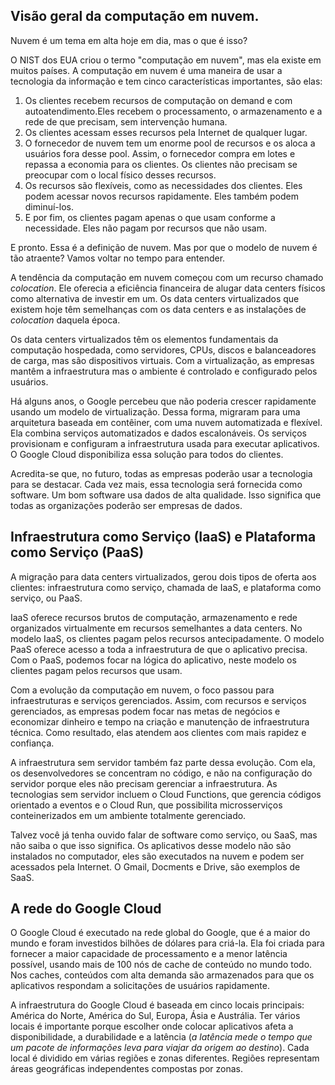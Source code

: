 ## Visão geral da computação em nuvem.

Nuvem é um tema em alta hoje em dia, mas o que é isso?

O NIST dos EUA criou o termo "computação em nuvem", mas ela existe em muitos países. A computação em nuvem é uma maneira de usar a tecnologia da informação e tem cinco características importantes, são elas:
1. Os clientes recebem recursos de computação on demand e com autoatendimento.Eles recebem o processamento, o armazenamento e a rede de que precisam, sem intervenção humana.
2. Os clientes acessam esses recursos pela Internet de qualquer lugar.
3. O fornecedor de nuvem tem um enorme pool de recursos e os aloca a usuários fora desse pool. Assim, o fornecedor compra em lotes e repassa a economia para os clientes. Os clientes não precisam se preocupar com o local físico desses recursos.
4. Os recursos são flexíveis, como as necessidades dos clientes. Eles podem acessar novos recursos rapidamente. Eles também podem diminuí-los.
5. E por fim, os clientes pagam apenas o que usam conforme a necessidade. Eles não pagam por recursos que não usam.

E pronto. Essa é a definição de nuvem. Mas por que o modelo de nuvem é tão atraente? Vamos voltar no tempo para entender.
 
A tendência da computação em nuvem começou com um recurso chamado _colocation_. Ele oferecia a eficiência financeira de alugar data centers físicos como alternativa de investir em um. Os data centers virtualizados que existem hoje têm semelhanças com os data centers e as instalações de _colocation_ daquela época.

Os data centers virtualizados têm os elementos fundamentais da computação hospedada, como servidores, CPUs, discos e balanceadores de carga, mas são dispositivos virtuais. Com a virtualização, as empresas mantêm a infraestrutura mas o ambiente é controlado e configurado pelos usuários.
 
Há alguns anos, o Google percebeu que não poderia crescer rapidamente usando um modelo de virtualização. Dessa forma, migraram para uma arquitetura baseada em contêiner, com uma nuvem automatizada e flexível. Ela combina serviços automatizados e dados escalonáveis. Os serviços provisionam e configuram a infraestrutura usada para executar aplicativos. O Google Cloud disponibiliza essa solução para todos do clientes.

Acredita-se que, no futuro, todas as empresas poderão usar a tecnologia para se destacar. Cada vez mais, essa tecnologia será fornecida como software. Um bom software usa dados de alta qualidade. Isso significa que todas as organizações poderão ser empresas de dados.

## Infraestrutura como Serviço (IaaS) e Plataforma como Serviço (PaaS)

A migração para data centers virtualizados, gerou dois tipos de oferta aos clientes: infraestrutura como serviço, chamada de IaaS, e plataforma como serviço, ou PaaS.

IaaS oferece recursos brutos de computação, armazenamento e rede organizados virtualmente em recursos semelhantes a data centers. No modelo IaaS, os clientes pagam pelos recursos antecipadamente. O modelo PaaS oferece acesso a toda a infraestrutura de que o aplicativo precisa. Com o PaaS, podemos focar na lógica do aplicativo, neste modelo os clientes pagam pelos recursos que usam.

Com a evolução da computação em nuvem, o foco passou para infraestruturas e serviços gerenciados. Assim, com recursos e serviços gerenciados, as empresas podem focar nas metas de negócios e economizar dinheiro e tempo na criação e manutenção de infraestrutura técnica. Como resultado, elas atendem aos clientes com mais rapidez e confiança.

A infraestrutura sem servidor também faz parte dessa evolução. Com ela, os desenvolvedores se concentram no código, e não na configuração do servidor porque eles não precisam gerenciar a infraestrutura. As tecnologias sem servidor incluem o Cloud Functions, que gerencia códigos orientado a eventos e o Cloud Run, que possibilita microsserviços conteinerizados em um ambiente totalmente gerenciado.

Talvez você já tenha ouvido falar de software como serviço, ou SaaS, mas não saiba o que isso significa. Os aplicativos desse modelo não são instalados no computador, eles são executados na nuvem e podem ser acessados pela Internet. O Gmail, Docments e Drive, são exemplos de SaaS.

## A rede do Google Cloud

O Google Cloud é executado na rede global do Google, que é a maior do mundo e foram investidos bilhões de dólares para criá-la. Ela foi criada para fornecer a maior capacidade de processamento e a menor latência possível, usando mais de 100 nós de cache de conteúdo no mundo todo. Nos caches, conteúdos com alta demanda são armazenados para que os aplicativos respondam a solicitações de usuários rapidamente.

A infraestrutura do Google Cloud é baseada em cinco locais principais: América do Norte, América do Sul, Europa, Ásia e Austrália. Ter vários locais é importante porque escolher onde colocar aplicativos afeta a disponibilidade, a durabilidade e a latência (_a latência mede o tempo que um pacote de informações leva para viajar da origem ao destino_). Cada local é dividido em várias regiões e zonas diferentes. Regiões representam áreas geográficas independentes compostas por zonas.
